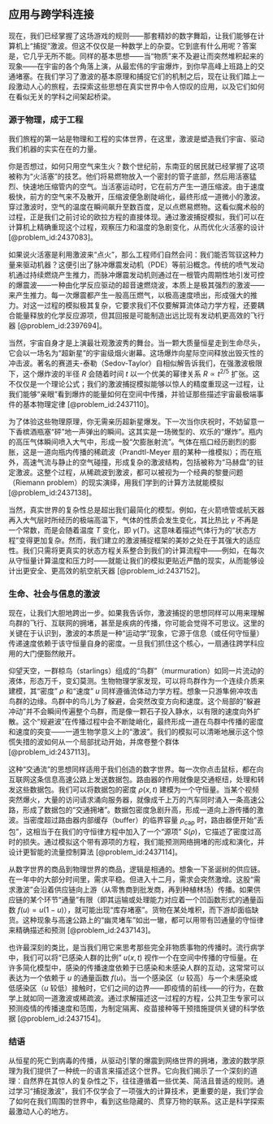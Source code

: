## 应用与跨学科连接

现在，我们已经掌握了这场游戏的规则——那套精妙的数字舞蹈，让我们能够在计算机上“捕捉”激波。但这不仅仅是一种数学上的杂耍。它到底有什么用呢？答案是，它几乎无所不能。同样的基本思想——当“物质”来不及避让而突然堆积起来的现象——在宇宙的各个角落上演，从最宏伟的宇宙爆炸，到你早高峰上班路上的交通堵塞。在我们学习了激波的基本原理和捕捉它们的机制之后，现在让我们踏上一段激动人心的旅程，去探索这些思想在真实世界中令人惊叹的应用，以及它们如何在看似无关的学科之间架起桥梁。

### 源于物理，成于工程

我们旅程的第一站是物理和工程的实体世界，在这里，激波是塑造我们宇宙、驱动我们机器的实实在在的力量。

你是否想过，如何只用空气来生火？数个世纪前，东南亚的居民就已经掌握了这项被称为“火活塞”的技艺。他们将易燃物放入一个密封的管子底部，然后用活塞猛烈、快速地压缩管内的空气。当活塞运动时，它在前方产生一道压缩波。由于速度极快，前方的空气来不及散开，压缩波便急剧陡峭化，最终形成一道微小的激波。穿过激波时，空气的温度在瞬间飙升至数百度，足以点燃易燃物。这看似魔术般的过程，正是我们之前讨论的欧拉方程的直接体现。通过激波捕捉模拟，我们可以在计算机上精确重现这个过程，观察压力和温度的急剧变化，从而优化火活塞的设计 [@problem_id:2437083]。

如果说火活塞是利用激波来“点火”，那么工程师们自然会问：我们能否驾驭这种力量来驱动机器？这便引出了脉冲爆震发动机（PDE）等前沿概念。传统的喷气发动机通过持续燃烧产生推力，而脉冲爆震发动机则通过在一根管内周期性地引发可控的爆震波——一种由化学反应驱动的超音速燃烧波，本质上是极其强烈的激波——来产生推力。每一次爆震都产生一股高压燃气，以极高速度喷出，形成强大的推力。对这一过程的模拟极其复杂，它要求我们不仅要解算流体动力学方程，还要耦合能量释放的化学反应源项，但其回报是可能制造出远比现有发动机更高效的飞行器 [@problem_id:2397694]。

当然，宇宙自身才是上演最壮观激波秀的舞台。当一颗大质量恒星走到生命尽头，它会以一场名为“超新星”的宇宙级烟火谢幕。这场爆炸向星际空间释放出毁灭性的冲击波。著名的赛道夫-泰勒（Sedov-Taylor）自相似解告诉我们，在强激波极限下，这个爆炸波的半径 $R$ 会随着时间 $t$ 以一个优美的幂律关系 $R \propto t^{2/5}$ 扩张。这不仅仅是一个理论公式；我们的激波捕捉模拟能够以惊人的精度重现这一过程，让我们能够“亲眼”看到爆炸的能量如何在空间中传播，并验证那些描述宇宙最极端事件的基本物理定律 [@problem_id:2437110]。

为了体验这些物理原理，你无需亲历超新星爆发。下一次当你庆祝时，不妨留意一下香槟酒瓶塞“砰”地一声弹出的瞬间。这其实是一场微型的、欢乐的“爆炸”。瓶内的高压气体瞬间喷入大气中，形成一股“欠膨胀射流”。气体在瓶口经历剧烈的膨胀，这是一道向瓶内传播的稀疏波（Prandtl-Meyer 扇的某种一维模拟）；而在瓶外，高速气流与静止的空气碰撞，形成复杂的激波结构，包括被称为“马赫盘”的驻定激波。这整个过程，从稀疏波到激波，都可以被视为一个经典的黎曼问题（Riemann problem）的现实演绎，用我们学到的计算方法就能模拟 [@problem_id:2437138]。

当然，真实世界的复杂性总是超出我们最简化的模型。例如，在火箭喷管或航天器再入大气层时所经历的极端高温下，气体的性质会发生变化，其比热比 $\gamma$ 不再是一个常数，而是会随着温度 $T$ 变化，即 $\gamma(T)$。这意味着描述气体行为的“状态方程”变得更加复杂。然而，我们建立的激波捕捉框架的美妙之处在于其强大的适应性。我们只需将更真实的状态方程关系整合到我们的计算流程中——例如，在每次从守恒量计算温度和压力时——就能让我们的模拟更贴近严酷的现实，从而能够设计出更安全、更高效的航空航天器 [@problem_id:2437152]。

### 生命、社会与信息的激波

现在，让我们大胆地跨出一步。如果我告诉你，激波捕捉的思想同样可以用来理解鸟群的飞行、互联网的拥堵，甚至是疾病的传播，你可能会觉得不可思议。这里的关键在于认识到，激波的本质是一种“运动学”现象，它源于信息（或任何守恒量）传递速度依赖于该守恒量自身的密度。一旦我们抓住这个核心，一扇通往跨学科应用的大门便豁然敞开。

仰望天空，一群椋鸟（starlings）组成的“鸟群”（murmuration）如同一片流动的液体，形态万千，变幻莫测。生物物理学家发现，可以将鸟群作为一个连续介质来建模，其“密度” $\rho$ 和“速度” $u$ 同样遵循流体动力学方程。想象一只游隼俯冲攻击鸟群的边缘。鸟群中的鸟儿为了躲避，会突然改变方向和速度。这个局部的“躲避冲动”并不会瞬间传遍整个鸟群，而是像一颗石子投入静水，以有限的速度向外扩散。这个“规避波”在传播过程中会不断陡峭化，最终形成一道在鸟群中传播的密度和速度的突变——一道生物学意义上的“激波”。我们的模拟可以清晰地展示这个惊慌失措的波如何从一个局部扰动开始，并席卷整个群体 [@problem_id:2437113]。

这种“交通流”的思想同样适用于我们创造的数字世界。每一次你点击鼠标，都在向互联网这条信息高速公路上发送数据包。路由器的作用就像是交通枢纽，处理和转发这些数据包。我们可以将数据包的密度 $\rho(x,t)$ 建模为一个守恒量。当某个视频突然爆火，大量的访问请求涌向服务器，就像成千上万的汽车同时涌入一条高速公路，形成了数据包的“交通拥堵”。数据包密度急剧升高，形成一道向上游传播的激波。当密度超过路由器内部缓存（buffer）的临界容量 $\rho_{\mathrm{cap}}$ 时，路由器便开始“丢包”，这相当于在我们的守恒律方程中加入了一个“源项” $S(\rho)$，它描述了密度过高时的损失。通过模拟这个带有源项的方程，我们能预测网络拥堵的形成和演化，并设计更智能的流量控制算法 [@problem_id:2437114]。

从数字世界的商品到物理世界的商品，逻辑是相通的。想象一下圣诞树的供应链。在一年中的大部分时间里，需求平稳。但进入十二月，需求会突然激增。这股“需求激波”会沿着供应链向上游（从零售商到批发商，再到种植林场）传播。如果供应链的某个环节“通量”有限（即其运输或处理能力对应着一个凹函数形式的通量函数 $f(u) = u(1-u)$），就可能出现“库存堵塞”。货物在某处堆积，而下游却面临缺货。这种现象与高速公路上的“幽灵堵车”如出一辙，都可以用带有凹通量的守恒律来精确描述和预测 [@problem_id:2437143]。

也许最深刻的类比，是当我们用它来思考那些完全非物质事物的传播时。流行病学中，我们可以将“已感染人群的比例” $u(x,t)$ 视作一个在空间中传播的守恒量。在许多简化模型中，感染的传播速度依赖于已感染和未感染人群的互动，这常常可以表达为一个依赖于 $u$ 的通量函数 $f(u)$。当一个感染区（$u$ 较高）与一个未感染或低感染区（$u$ 较低）接触时，它们之间的边界——即疫情的前线——的行为，在数学上就如同一道激波或稀疏波。通过求解描述这一过程的方程，公共卫生专家可以预测疫情的传播速度和范围，为制定隔离、疫苗接种等干预措施提供关键的科学依据 [@problem_id:2437154]。

### 结语

从恒星的死亡到病毒的传播，从驱动引擎的爆震到网络世界的拥堵，激波的数学原理为我们提供了一种统一的语言来描述这个世界。它向我们揭示了一个深刻的道理：自然界在其惊人的复杂性之下，往往遵循着一些优美、简洁且普适的规则。通过学习“捕捉激波”，我们不仅学会了一项强大的计算技术，更重要的是，我们学会了如何在我们周围的世界中，看到这些隐藏的、贯穿万物的联系。这正是科学探索最激动人心的地方。